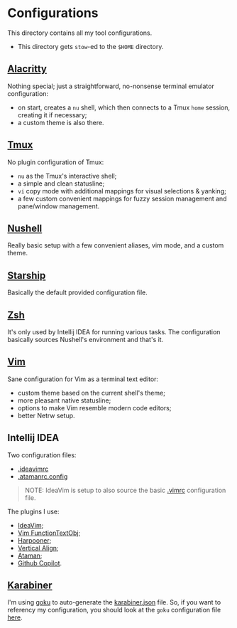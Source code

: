 # Configurations

This directory contains all my tool configurations.

- This directory gets `stow`-ed to the `$HOME` directory.

## [Alacritty](./.config/alacritty/)

Nothing special; just a straightforward, no-nonsense terminal emulator
configuration:

- on start, creates a `nu` shell, which then connects to a Tmux `home` session,
  creating it if necessary;
- a custom theme is also there.

## [Tmux](./.tmux.conf)

No plugin configuration of Tmux:

- `nu` as the Tmux's interactive shell;
- a simple and clean statusline;
- `vi` copy mode with additional mappings for visual selections & yanking;
- a few custom convenient mappings for fuzzy session management and pane/window
  management.

## [Nushell](./.config/nushell/)

Really basic setup with a few convenient aliases, vim mode, and a custom theme.

## [Starship](./.config/starship.toml)

Basically the default provided configuration file.

## [Zsh](./.zshrc)

It's only used by Intellij IDEA for running various tasks. The configuration
basically sources Nushell's environment and that's it.

## [Vim](./.vimrc)

Sane configuration for Vim as a terminal text editor:

- custom theme based on the current shell's theme;
- more pleasant native statusline;
- options to make Vim resemble modern code editors;
- better Netrw setup.

## Intellij IDEA

Two configuration files:

- [.ideavimrc](./.ideavimrc)
- [.atamanrc.config](./.atamanrc.config)

> NOTE: IdeaVim is setup to also source the basic [.vimrc](./.vimrc)
  configuration file.

The plugins I use:

- [IdeaVim](https://plugins.jetbrains.com/plugin/164-ideavim);
- [Vim FunctionTextObj](https://plugins.jetbrains.com/plugin/25897-vim-functiontextobj);
- [Harpooner](https://plugins.jetbrains.com/plugin/21796-harpooner);
- [Vertical Align](https://plugins.jetbrains.com/plugin/13382-vertical-align);
- [Ataman](https://plugins.jetbrains.com/plugin/17567-ataman);
- [Github Copilot](https://plugins.jetbrains.com/plugin/17718-github-copilot).

## [Karabiner](./.config/karabiner/)

I'm using [goku](https://github.com/yqrashawn/GokuRakuJoudo) to auto-generate
the [karabiner.json](./.config/karabiner/karabiner.json) file. So, if you want
to referency my configuration, you should look at the `goku` configuration file
[here](./.config/karabiner/karabiner.edn).

